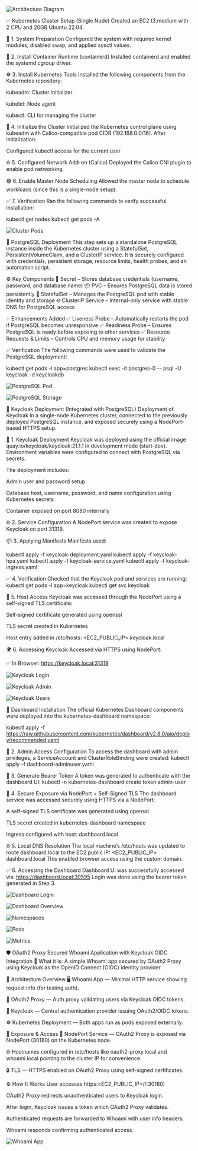 ![Architecture Diagram](screenshots/Architecture.png)



✅ Kubernetes Cluster Setup (Single Node)
Created an EC2 t3.medium with 2 CPU and 20GB Ubuntu 22.04.

🔧 1. System Preparation
Configured the system with required kernel modules, disabled swap, and applied sysctl values.

🐳 2. Install Container Runtime (containerd)
Installed containerd and enabled the systemd cgroup driver.

☸️ 3. Install Kubernetes Tools
Installed the following components from the Kubernetes repository:

kubeadm: Cluster initializer

kubelet: Node agent

kubectl: CLI for managing the cluster

🚀 4. Initialize the Cluster
Initialized the Kubernetes control plane using kubeadm with Calico-compatible pod CIDR (192.168.0.0/16). After initialization:

Configured kubectl access for the current user

🌐 5. Configured Network Add-on (Calico)
Deployed the Calico CNI plugin to enable pod networking.

🟢 6. Enable Master Node Scheduling
Allowed the master node to schedule workloads (since this is a single-node setup).

✅ 7. Verification
Ran the following commands to verify successful installation:

kubectl get nodes
kubectl get pods -A

![Cluster Pods](screenshots/Clusterpods.png)




🐘 PostgreSQL Deployment
This step sets up a standalone PostgreSQL instance inside the Kubernetes cluster using a StatefulSet, PersistentVolumeClaim, and a ClusterIP service. It is securely configured with credentials, persistent storage, resource limits, health probes, and an automation script.

⚙️ Key Components
🔐 Secret – Stores database credentials (username, password, and database name)
📦 PVC – Ensures PostgreSQL data is stored persistently
🧱 StatefulSet – Manages the PostgreSQL pod with stable identity and storage
🌐 ClusterIP Service – Internal-only service with stable DNS for PostgreSQL access

💡 Enhancements Added
✅ Liveness Probe – Automatically restarts the pod if PostgreSQL becomes unresponsive
✅ Readiness Probe – Ensures PostgreSQL is ready before exposing to other services
✅ Resource Requests & Limits – Controls CPU and memory usage for stability

✅ Verification
The following commands were used to validate the PostgreSQL deployment:

kubectl get pods -l app=postgres
kubectl exec -it postgres-0 -- psql -U keycloak -d keycloakdb

![PostgreSQL Pod](screenshots/postgre.png)


![PostgreSQL Storage](screenshots/postgre2.png)




🔐 Keycloak Deployment (Integrated with PostgreSQL)
Deployment of Keycloak in a single-node Kubernetes cluster, connected to the previously deployed PostgreSQL instance, and exposed securely using a NodePort-based HTTPS setup.

🚀 1. Keycloak Deployment
Keycloak was deployed using the official image quay.io/keycloak/keycloak:21.1.1 in development mode (start-dev). Environment variables were configured to connect with PostgreSQL via secrets.

The deployment includes:

Admin user and password setup

Database host, username, password, and name configuration using Kubernetes secrets

Container exposed on port 8080 internally

🌐 2. Service Configuration
A NodePort service was created to expose Keycloak on port 31319.

📦 3. Applying Manifests
Manifests used:

kubectl apply -f keycloak-deployment.yaml
kubectl apply -f keycloak-hpa.yaml
kubectl apply -f keycloak-service.yaml
kubectl apply -f keycloak-ingress.yaml

✅ 4. Verification
Checked that the Keycloak pod and services are running:
kubectl get pods -l app=keycloak
kubectl get svc keycloak

📡 5. Host Access
Keycloak was accessed through the NodePort using a self-signed TLS certificate:

Self-signed certificate generated using openssl

TLS secret created in Kubernetes

Host entry added in /etc/hosts: <EC2_PUBLIC_IP> keycloak.local

🌍 6. Accessing Keycloak
Accessed via HTTPS using NodePort:

✅ In Browser:
https://keycloak.local:31319

![Keycloak Login](screenshots/keycloak1.png)


![Keycloak Admin](screenshots/keycloak2.png)


![Keycloak Users](screenshots/keycloak3.png)


🧰 Dashboard Installation
The official Kubernetes Dashboard components were deployed into the kubernetes-dashboard namespace:

kubectl apply -f https://raw.githubusercontent.com/kubernetes/dashboard/v2.8.0/aio/deploy/recommended.yaml

👤 2. Admin Access Configuration
To access the dashboard with admin privileges, a ServiceAccount and ClusterRoleBinding were created:
kubectl apply -f dashboard-adminuser.yaml

🔑 3. Generate Bearer Token
A token was generated to authenticate with the dashboard UI:
kubectl -n kubernetes-dashboard create token admin-user

🔐 4. Secure Exposure via NodePort + Self-Signed TLS
The dashboard service was accessed securely using HTTPS via a NodePort:

A self-signed TLS certificate was generated using openssl

TLS secret created in kubernetes-dashboard namespace

Ingress configured with host: dashboard.local

🌐 5. Local DNS Resolution
The local machine’s /etc/hosts was updated to route dashboard.local to the EC2 public IP:
<EC2_PUBLIC_IP> dashboard.local
This enabled browser access using the custom domain.

✅ 6. Accessing the Dashboard
Dashboard UI was successfully accessed via:
https://dashboard.local:30595
Login was done using the bearer token generated in Step 3.

![Dashboard Login](screenshots/dashboard1.png)


![Dashboard Overview](screenshots/dashboard2.png)


![Namespaces](screenshots/dashboard3.png)


![Pods](screenshots/dashboard4.png)


![Metrics](screenshots/dashboard5.png)


🛡️ OAuth2 Proxy Secured Whoami Application with Keycloak OIDC Integration
🔹 What it is:
A simple Whoami app secured by OAuth2 Proxy using Keycloak as the OpenID Connect (OIDC) identity provider.

🔎 Architecture Overview
🖥️ Whoami App — Minimal HTTP service showing request info (for testing auth).

🔐 OAuth2 Proxy — Auth proxy validating users via Keycloak OIDC tokens.

🔑 Keycloak — Central authentication provider issuing OAuth2/OIDC tokens.

☸️ Kubernetes Deployment — Both apps run as pods exposed externally.

🚪 Exposure & Access
🔌 NodePort Service — OAuth2 Proxy is exposed via NodePort (30180) on the Kubernetes node.

🌐 Hostnames configured in /etc/hosts like oauth2-proxy.local and whoami.local pointing to the cluster IP for convenience.

🔒 TLS — HTTPS enabled on OAuth2 Proxy using self-signed certificates.

⚙️ How It Works
User accesses https:<EC2_PUBLIC_IP>//:30180)

OAuth2 Proxy redirects unauthenticated users to Keycloak login.

After login, Keycloak issues a token which OAuth2 Proxy validates.

Authenticated requests are forwarded to Whoami with user info headers.

Whoami responds confirming authenticated access.


![Whoami App](screenshots/whoami.png)




